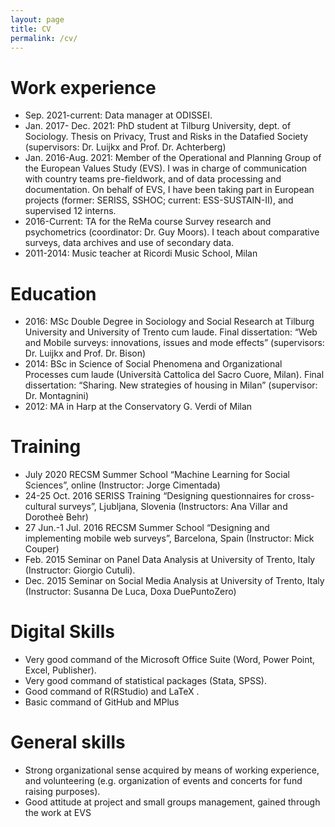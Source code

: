 ```yaml
---
layout: page
title: CV
permalink: /cv/
---
```


# Work experience
- Sep. 2021-current: Data manager at ODISSEI.
- Jan. 2017- Dec. 2021: PhD student at Tilburg University, dept. of Sociology. Thesis on Privacy, Trust and Risks in the Datafied Society (supervisors: Dr. Luijkx and Prof. Dr. Achterberg)
- Jan. 2016-Aug. 2021: Member of the Operational and Planning Group of the European Values Study (EVS). I was in charge of communication with country teams pre-fieldwork, and of data processing and documentation. On behalf of EVS, I have been taking part in European projects (former: SERISS, SSHOC; current: ESS-SUSTAIN-II), and supervised 12 interns.
- 2016-Current: TA for the ReMa course Survey research and psychometrics (coordinator: Dr. Guy Moors). I teach about comparative surveys, data archives and use of secondary data.
- 2011-2014: Music teacher at Ricordi Music School, Milan

# Education

- 2016: MSc Double Degree in Sociology and Social Research at Tilburg University and University of Trento cum laude. Final dissertation: “Web and Mobile surveys: innovations, issues and mode effects” (supervisors: Dr. Luijkx and Prof. Dr. Bison)
- 2014: BSc in Science of Social Phenomena and Organizational Processes cum laude (Università Cattolica del Sacro Cuore, Milan). Final dissertation: “Sharing. New strategies of housing in Milan” (supervisor: Dr. Montagnini)
- 2012: MA in Harp at the Conservatory G. Verdi of Milan

# Training
- July 2020	RECSM Summer School “Machine Learning for Social Sciences”, online (Instructor: Jorge Cimentada)
- 24-25 Oct. 2016	SERISS Training “Designing questionnaires for cross-cultural surveys”, Ljubljana, Slovenia (Instructors: Ana Villar and Dorotheè Behr)
- 27 Jun.-1 Jul. 2016	RECSM Summer School “Designing and implementing mobile web surveys”, Barcelona, Spain (Instructor: Mick Couper)
- Feb. 2015	Seminar on Panel Data Analysis at University of Trento, Italy (Instructor: Giorgio Cutuli).
- Dec. 2015	Seminar on Social Media Analysis at University of Trento, Italy (Instructor: Susanna De Luca, Doxa DuePuntoZero)


# Digital Skills
- Very good command of the Microsoft Office Suite (Word, Power Point, Excel, Publisher).
- Very good command of statistical packages (Stata, SPSS). 
- Good command of R(RStudio) and LaTeX .
- Basic command of GitHub and MPlus

# General skills
- Strong organizational sense acquired by means of working experience, and volunteering (e.g. organization of events and concerts for fund raising purposes).
- Good attitude at project and small groups management, gained through the work at EVS







